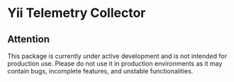 # Yii Telemetry Collector

## Attention

This package is currently under active development and is not intended for production use. Please do not use it in production environments as it may contain bugs, incomplete features, and unstable functionalities.
